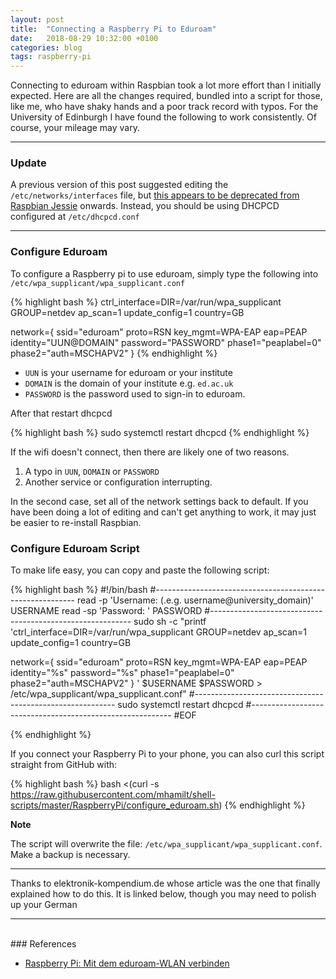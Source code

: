 ```yaml
---
layout: post
title:  "Connecting a Raspberry Pi to Eduroam"
date:   2018-08-29 10:32:00 +0100
categories: blog
tags: raspberry-pi
---
```

<p><span class="firstcharacter">C</span>onnecting to eduroam within Raspbian took a lot more effort than I initially expected. Here are all the changes required, bundled into a script for those, like me, who have shaky hands and a poor track record with typos. For the University of Edinburgh I have found the following to work consistently. Of course, your mileage may vary.</p>

***

### Update

A previous version of this post suggested editing the `/etc/networks/interfaces` file, but [this appears to be deprecated from Raspbian Jessie](https://raspberrypi.stackexchange.com/a/41187) onwards. Instead, you should be using DHCPCD configured at `/etc/dhcpcd.conf`

***

### Configure Eduroam

To configure a Raspberry pi to use eduroam, simply type the following into `/etc/wpa_supplicant/wpa_supplicant.conf`

{% highlight bash %}
ctrl_interface=DIR=/var/run/wpa_supplicant GROUP=netdev
ap_scan=1
update_config=1
country=GB

network={
   ssid="eduroam"
   proto=RSN
   key_mgmt=WPA-EAP
   eap=PEAP
   identity="UUN@DOMAIN"
   password="PASSWORD"
   phase1="peaplabel=0"
   phase2="auth=MSCHAPV2"
}
{% endhighlight %}

- `UUN` is your username for eduroam or your institute
- `DOMAIN` is the domain of your institute e.g. `ed.ac.uk`
- `PASSWORD` is the password used to sign-in to eduroam.

After that restart dhcpcd

{% highlight bash %}
sudo systemctl restart dhcpcd
{% endhighlight %}

If the wifi doesn't connect, then there are likely one of two reasons.

1. A typo in `UUN`, `DOMAIN` or `PASSWORD`
2. Another service or configuration interrupting.

In the second case, set all of the network settings back to default. If you have been doing a lot of editing and can't get anything to work, it may just be easier to re-install Raspbian.

### Configure Eduroam Script

To make life easy, you can copy and paste the following script:

{% highlight bash %}
#!/bin/bash
#----------------------------------------------------------
read -p 'Username: (.e.g. username@university_domain)' USERNAME
read -sp 'Password: ' PASSWORD
#----------------------------------------------------------
sudo sh -c "printf 'ctrl_interface=DIR=/var/run/wpa_supplicant GROUP=netdev
ap_scan=1
update_config=1
country=GB

network={
   ssid=\"eduroam\"
   proto=RSN
   key_mgmt=WPA-EAP
   eap=PEAP
   identity=\"%s\"
   password=\"%s\"
   phase1=\"peaplabel=0\"
   phase2=\"auth=MSCHAPV2\"
}
' $USERNAME $PASSWORD > /etc/wpa_supplicant/wpa_supplicant.conf"
#----------------------------------------------------------
sudo systemctl restart dhcpcd
#----------------------------------------------------------
#EOF

{% endhighlight %}

If you connect your Raspberry Pi to your phone, you can also curl this script straight from GitHub with:

{% highlight bash %}
bash <(curl -s https://raw.githubusercontent.com/mhamilt/shell-scripts/master/RaspberryPi/configure_eduroam.sh)
{% endhighlight %}

**Note**

The script will overwrite the file: `/etc/wpa_supplicant/wpa_supplicant.conf`. Make a backup is necessary.

***


Thanks to elektronik-kompendium.de whose article was the one that finally explained how to do this. It is linked below, though you may need to polish up your German


***
<br />
### References

* [Raspberry Pi: Mit dem eduroam-WLAN verbinden](https://www.elektronik-kompendium.de/sites/raspberry-pi/2205191.htm)
